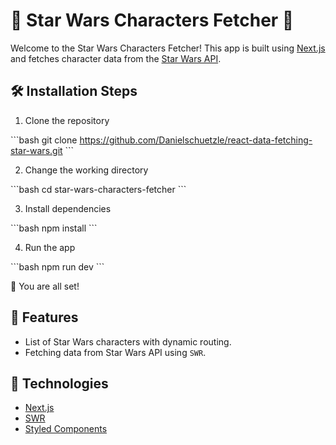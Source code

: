 # 🚀 Star Wars Characters Fetcher 🌟

Welcome to the Star Wars Characters Fetcher! This app is built using [Next.js](https://nextjs.org/) and fetches character data from the [Star Wars API](https://swapi.dev/).

## 🛠️ Installation Steps

1. Clone the repository

\`\`\`bash
git clone https://github.com/Danielschuetzle/react-data-fetching-star-wars.git
\`\`\`

2. Change the working directory

\`\`\`bash
cd star-wars-characters-fetcher
\`\`\`

3. Install dependencies

\`\`\`bash
npm install
\`\`\`

4. Run the app

\`\`\`bash
npm run dev
\`\`\`

🌟 You are all set!

## 👀 Features

- List of Star Wars characters with dynamic routing. 
- Fetching data from Star Wars API using `SWR`.

## 🤖 Technologies

- [Next.js](https://nextjs.org/)
- [SWR](https://swr.vercel.app/)
- [Styled Components](https://styled-components.com/)
